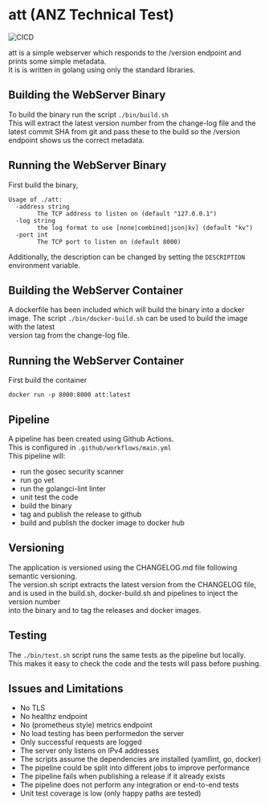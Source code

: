 # att (ANZ Technical Test)
![CICD](https://github.com/eenzor/att/workflows/CICD/badge.svg)

att is a simple webserver which responds to the /version endpoint and prints some simple metadata.  
It is is written in golang using only the standard libraries.  

## Building the WebServer Binary

To build the binary run the script `./bin/build.sh`  
This will extract the latest version number from the change-log file and the latest commit SHA from git and pass these to the build so the /version endpoint shows us the correct metadata.

## Running the WebServer Binary

First build the binary,

```
Usage of ./att:
  -address string
        The TCP address to listen on (default "127.0.0.1")
  -log string
        the log format to use [none|combined|json|kv] (default "kv")
  -port int
        The TCP port to listen on (default 8000)
```

Additionally, the description can be changed by setting the `DESCRIPTION` environment variable.

## Building the WebServer Container

A dockerfile has been included which will build the binary into a docker image.
The script `./bin/docker-build.sh` can be used to build the image with the latest  
version tag from the change-log file.

## Running the WebServer Container

First build the container
```
docker run -p 8000:8000 att:latest
```

## Pipeline

A pipeline has been created using Github Actions.  
This is configured in `.github/workflows/main.yml`  
This pipeline will:  
- run the gosec security scanner
- run go vet
- run the golangci-lint linter
- unit test the code
- build the binary
- tag and publish the release to github
- build and publish the docker image to docker hub

## Versioning

The application is versioned using the CHANGELOG.md file following semantic versioning.  
The version.sh script extracts the latest version from the CHANGELOG file,  
and is used in the build.sh, docker-build.sh and pipelines to inject the version number  
into the binary and to tag the releases and docker images.  

## Testing

The `./bin/test.sh` script runs the same tests as the pipeline but locally.  
This makes it easy to check the code and the tests will pass before pushing.  

## Issues and Limitations

 - No TLS
 - No healthz endpoint
 - No (prometheus style) metrics endpoint
 - No load testing has been performedon the server
 - Only successful requests are logged
 - The server only listens on IPv4 addresses
 - The scripts assume the dependencies are installed (yamllint, go, docker)
 - The pipeline could be split into different jobs to improve performance
 - The pipeline fails when publishing a release if it already exists
 - The pipeline does not perform any integration or end-to-end tests
 - Unit test coverage is low (only happy paths are tested)

